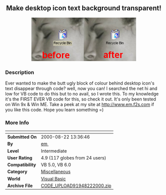﻿<div align="center">

## Make desktop icon text background transparent\!

<img src="PIC2000822033365438.gif">
</div>

### Description

Ever wanted to make the butt ugly block of colour behind desktop icon's text disappear through code? well, now you can! I searched the net hi and low for VB code to do this but to no avail, so I wrote this. To my knowledge it's the FIRST EVER VB code for this, so check it out. It's only been tested on Win 9x & Win ME. Take a peek at my site at http://www.em.f2s.com if you like this code. Hope you learn something =)
 
### More Info
 


<span>             |<span>
---                |---
**Submitted On**   |2000-08-22 13:36:46
**By**             |[em ](https://github.com/Planet-Source-Code/PSCIndex/blob/master/ByAuthor/em.md)
**Level**          |Intermediate
**User Rating**    |4.9 (117 globes from 24 users)
**Compatibility**  |VB 5\.0, VB 6\.0
**Category**       |[Miscellaneous](https://github.com/Planet-Source-Code/PSCIndex/blob/master/ByCategory/miscellaneous__1-1.md)
**World**          |[Visual Basic](https://github.com/Planet-Source-Code/PSCIndex/blob/master/ByWorld/visual-basic.md)
**Archive File**   |[CODE\_UPLOAD91948222000\.zip](https://github.com/Planet-Source-Code/em-make-desktop-icon-text-background-transparent__1-10892/archive/master.zip)








